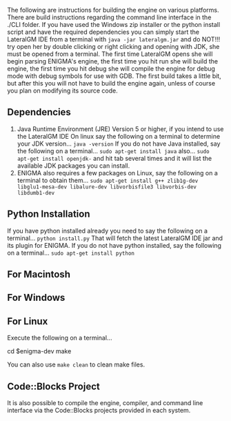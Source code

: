 The following are instructions for building the engine on various platforms. There are build instructions regarding the command line interface in the ./CLI folder. If you have used the Windows zip installer or the python install script and have the required dependencies you can simply start the LateralGM IDE from a terminal with `java -jar lateralgm.jar` and do NOT!!! try open her by double clicking or right clicking and opening with JDK, she must be opened from a terminal. The first time LateralGM opens she will begin parsing ENIGMA's engine, the first time you hit run she will build the engine, the first time you hit debug she will compile the engine for debug mode with debug symbols for use with GDB. The first build takes a little bit, but after this you will not have to build the engine again, unless of course you plan on modifying its source code.

Dependencies
---------------------
1) Java Runtime Environment (JRE) Version 5 or higher, if you intend to use the LateralGM IDE
On linux say the following on a terminal to determine your JDK version...
`java -version`
If you do not have Java installed, say the following on a terminal...
`sudo apt-get install java`
also...
`sudo apt-get install openjdk-`
and hit tab several times and it will list the available JDK packages you can install.
2) ENIGMA also requires a few packages on Linux, say the following on a terminal to obtain them...
`sudo apt-get install g++ zlib1g-dev libglu1-mesa-dev libalure-dev libvorbisfile3 libvorbis-dev libdumb1-dev`

Python Installation
---------------------
If you have python installed already you need to say the following on a terminal...
`python install.py`
That will fetch the latest LateralGM IDE jar and its plugin for ENIGMA. If you do not have python installed, say the following on a terminal...
`sudo apt-get install python`

For Macintosh
---------------------

For Windows
---------------------

For Linux
---------------------
Execute the following on a terminal...

cd $enigma-dev
make

You can also use `make clean` to clean make files.

Code::Blocks Project 
---------------------
It is also possible to compile the engine, compiler, and command line interface via the Code::Blocks projects provided in each system.
